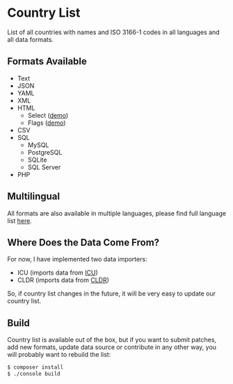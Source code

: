 Country List
============

List of all countries with names and ISO 3166-1 codes in all languages and all data formats.

Formats Available
-----------------

- Text
- JSON
- YAML
- XML
- HTML
    * Select ([demo](http://country-list.umpirsky.com/country.html))
    * Flags ([demo](http://country-list.umpirsky.com/country.flags.html))
- CSV
- SQL
    * MySQL
    * PostgreSQL
    * SQLite
    * SQL Server
- PHP

Multilingual
------------

All formats are also available in multiple languages, please find full language list [here](https://github.com/umpirsky/country-list/tree/master/country/cldr).

Where Does the Data Come From?
------------------------------

For now, I have implemented two data importers:

* ICU (imports data from [ICU](http://site.icu-project.org/))
* CLDR (imports data from [CLDR](http://cldr.unicode.org/))

So, if country list changes in the future, it will be very easy to update our country list.

Build
-----

Country list is available out of the box, but if you want to submit patches, add new formats,
update data source or contribute in any other way, you will probably want to rebuild the list:

```bash
$ composer install
$ ./console build

